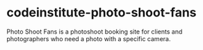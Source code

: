 # codeinstitute-photo-shoot-fans
Photo Shoot Fans is a photoshoot booking site for clients and photographers who need a photo with a specific camera.
